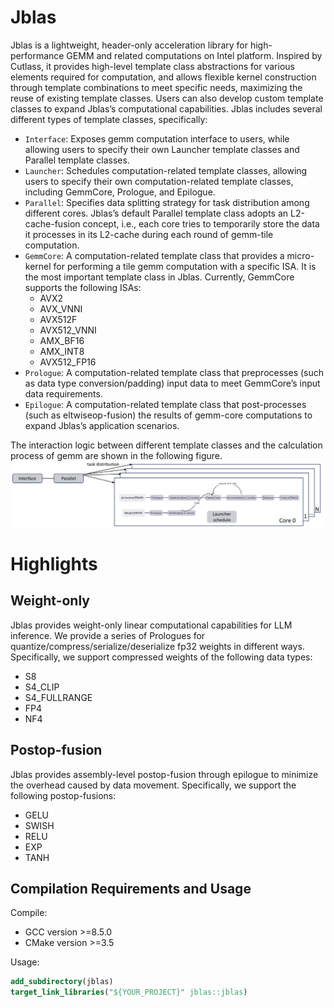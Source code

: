 # Jblas
Jblas is a lightweight, header-only acceleration library for high-performance GEMM and related computations on Intel platform. Inspired by Cutlass, it provides high-level template class abstractions for various elements required for computation, and allows flexible kernel construction through template combinations to meet specific needs, maximizing the reuse of existing template classes. Users can also develop custom template classes to expand Jblas’s computational capabilities. Jblas includes several different types of template classes, specifically:

- `Interface`: Exposes gemm computation interface to users, while allowing users to specify their own Launcher template classes and Parallel template classes.
- `Launcher`: Schedules computation-related template classes, allowing users to specify their own computation-related template classes, including GemmCore, Prologue, and Epilogue.
- `Parallel`: Specifies data splitting strategy for task distribution among different cores. Jblas’s default Parallel template class adopts an L2-cache-fusion concept, i.e., each core tries to temporarily store the data it processes in its L2-cache during each round of gemm-tile computation.
- `GemmCore`: A computation-related template class that provides a micro-kernel for performing a tile gemm computation with a specific ISA. It is the most important template class in Jblas. Currently, GemmCore supports the following ISAs:
   - AVX2
   - AVX_VNNI
   - AVX512F
   - AVX512_VNNI
   - AMX_BF16
   - AMX_INT8
   - AVX512_FP16
- `Prologue`: A computation-related template class that preprocesses (such as data type conversion/padding) input data to meet GemmCore’s input data requirements.
- `Epilogue`: A computation-related template class that post-processes (such as eltwiseop-fusion) the results of gemm-core computations to expand Jblas’s application scenarios.

The interaction logic between different template classes and the calculation process of gemm are shown in the following figure.
![bit4_emulation](docs/workflow.png)  
# Highlights 
## Weight-only 
Jblas provides weight-only linear computational capabilities for LLM inference. We provide a series of Prologues for quantize/compress/serialize/deserialize fp32 weights in different ways. Specifically, we support compressed weights of the following data types:

- S8
- S4_CLIP
- S4_FULLRANGE
- FP4
- NF4
## Postop-fusion 
Jblas provides assembly-level postop-fusion through epilogue to minimize the overhead caused by data movement. Specifically, we support the following postop-fusions:

- GELU
- SWISH
- RELU
- EXP
- TANH
## Compilation Requirements and Usage
Compile: 

- GCC version >=8.5.0 
- CMake version >=3.5

Usage:
```cmake
add_subdirectory(jblas)
target_link_libraries("${YOUR_PROJECT}" jblas::jblas)
```
